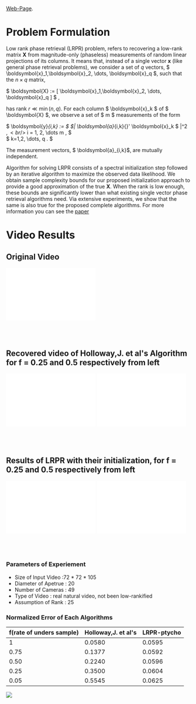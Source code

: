 

<style TYPE="text/css">
code.has-jax {font: inherit; font-size: 100%; background: inherit; border: inherit;}
</style>
<script type="text/x-mathjax-config">
MathJax.Hub.Config({
    tex2jax: {
        inlineMath: [['$','$'], ['\\(','\\)']],
        skipTags: ['script', 'noscript', 'style', 'textarea', 'pre'] // removed 'code' entry
    }
});
MathJax.Hub.Queue(function() {
    var all = MathJax.Hub.getAllJax(), i;
    for(i = 0; i < all.length; i += 1) {
        all[i].SourceElement().parentNode.className += ' has-jax';
    }
});
</script>
<script type="text/javascript" src="http://cdn.mathjax.org/mathjax/latest/MathJax.js?config=TeX-AMS-MML_HTMLorMML"></script>



<script type="text/x-mathjax-config">
		MathJax.Hub.Config({tex2jax: {inlineMath: [['$','$'], ['\\(','\\)']]}});
</script>
<script type="text/javascript" async
		src="https://cdn.mathjax.org/mathjax/latest/MathJax.js?config=TeX-AMS_CHTML">
</script>

 <!-- then `$x^2$` or `$x^2-\lambda+4$` will render as expected :-) -->


<!-- --- -->
<!-- layout: default -->
<!-- --- -->




<!-- Text can be **bold**, _italic_, or ~~strikethrough~~. -->

[Web-Page](http://www.ece.iastate.edu/~sarana/index.html).

<!-- There should be whitespace between paragraphs. -->

<!-- There should be whitespace between paragraphs. We recommend including a README, or a file with information about your project. -->

# [](#header-1)Problem Formulation
Low rank phase retrieval (LRPR) problem, refers to recovering a low-rank matrix $\boldsymbol{X}$ from magnitude-only (phaseless) measurements of random linear projections of its
columns.
It means that, instead of a single vector $\boldsymbol{x}$ (like general phase retrieval problems), we consider a set of $q$ vectors,
$ \boldsymbol{x}_1,\boldsymbol{x}_2, \dots, \boldsymbol{x}_q $, such that the $n \times q$ matrix,

$ \boldsymbol{X} := [ \boldsymbol{x}_1,\boldsymbol{x}_2, \dots, \boldsymbol{x}_q ] $ , 

has rank $r \ll \min(n,q)$.
For each column $ \boldsymbol{x}_k $ of $ \boldsymbol{X} $, we observe a set of $ m $ measurements of the form

$ \boldsymbol{y}_{i,k}  :=  $
$\|     \boldsymbol{a}_{i,k}{}'  \boldsymbol{x}_k $    \|^2 $,
<br/>$ i = 1, 2, \dots m , $ <br/>
$ k=1,2, \dots, q . $

The measurement vectors, $ \boldsymbol{a}_{i,k}$, are mutually independent.

<!-- We develop two iterative algorithms for solving LRPR problem. -->
Algorithm for solving LRPR consists of a spectral initialization step followed by an iterative algorithm to maximize the observed data
likelihood. We obtain sample complexity bounds for our proposed initialization approach to provide a good approximation of the
true $\boldsymbol{X}$. When the rank is low enough, these bounds are significantly lower than what existing single vector phase retrieval
algorithms need. Via extensive experiments, we show that the same is also true for the proposed complete algorithms.
For more information you can see the <a href="https://arxiv.org/pdf/1608.04141.pdf">paper

# [](#header-2)Video Results

>
<!-- > When something is important enough, you do it even if the odds are not in your favor.-->


<h2> Original Video </h2>
<p> 
<embed src="Orig.mp4" autostart="false" height="144" width="244" />
</p>
<br/>
<br/>
<p>
<h2> Recovered video of Holloway,J. et al's Algorithm for f = 0.25 and 0.5 respectively from left </h2>
<embed src="Holloway.25.mp4" autostart="false" height="144" width="244" />
<embed src="Holloway.5.mp4" autostart="false" height="144" width="244" />
<!-- <embed src="GrayVid_Mouse.mp4" autostart="false" height="144" width="244" /> -->
</p>
<br/>
<br/>
<P>
<h2> Results of LRPR with their initialization, for f = 0.25 and 0.5 respectively from left </h2>
<embed src="LRPR.25.mp4" autostart="false" height="144" width="244" />
<embed src="LRPRtych.5.mp4" autostart="false" height="144" width="244" />
<!-- <embed src="AMT_PlaneOrigR25L3.mp4" autostart="false" height="144" width="244" /> -->
<!-- <embed src="AMT_MouseOrigR25L3.mp4" autostart="false" height="144" width="244" /> -->
</p>
<br/>
<br/>

<!-- <h3>Parameters of Experiement <h3> -->

### [](#header-4)Parameters of Experiement 
* Size of Input Video :72 * 72 * 105 
* Diameter of Apetrue : 20 
* Number of Cameras : 49 
* Type of Video : real natural video, not been low-rankified 
* Assumption of Rank : 25
<!-- *   This is an unordered list following a header. -->
<!-- *   This is an unordered list following a header. -->
<!-- *   This is an unordered list following a header. -->

<!-- ##### [](#header-5)Header 5

<!-- 1.  This is an ordered list following a header. --> 
<!-- 2.  This is an ordered list following a header. -->
<!-- 3.  This is an ordered list following a header. -->

### [](#header-5)Normalized Error of Each Algorithms

|f(rate of unders sample)| Holloway,J. et al's | LRPR-ptycho |
|:-----------------------|:--------------------|:------------|
|          1             |       0.0580        |   0.0595    |
|         0.75           |       0.1377        |   0.0592    |
|         0.50           |       0.2240        |   0.0596    |
|         0.25           |       0.3500        |   0.0604    |
|         0.05           |       0.5545        |   0.0625    |

 <!-- ### There's a horizontal rule below this.-->

<!-- * * * -->

<!-- ### Here is an unordered list: -->

<!-- *   Item foo -->
<!-- *   Item bar -->
<!-- *   Item baz -->
<!-- *   Item zip -->

<!-- ### And an ordered list:

<!-- 1.  Item one -->
<!-- 1.  Item two --> 
<!-- 1.  Item three  -->
<!-- 1.  Item four -->

<!-- ### And a nested list:

<!--- level 1 item -->
 <!-- - level 2 item -->
 <!-- - level 2 item -->
 <!--   - level 3 item -->
  <!--  - level 3 item -->
<!-- - level 1 item -->
<!--   - level 2 item -->
<!--  - level 2 item -->
 <!--  - level 2 item -->
<!-- - level 1 item -->
<!--   - level 2 item -->
<!--   - level 2 item -->
<!-- - level 1 item -->

<!-- ### Small image -->

 ![](https://assets-cdn.github.com/images/icons/emoji/octocat.png) 

<!-- ### Large image -->

<!-- ![](https://guides.github.com/activities/hello-world/branching.png) -->


<!-- ### Definition lists can be used with HTML syntax. -->

<!-- <dl> -->
<!-- <dt>Name</dt> -->
<!-- <dd>Godzilla</dd> -->
<!-- <dt>Born</dt> -->
<!-- <dd>1952</dd> -->
<!-- <dt>Birthplace</dt> -->
<!-- <dd>Japan</dd> -->
<!-- <dt>Color</dt> -->
<!-- <dd>Green</dd> -->
<!-- </dl> -->

 <!-- ``` -->
<!-- Long, single-line code blocks should not wrap. They should horizontally scroll if they are too long. This line should be--> <!-- long enough to demonstrate this. -->
<!-- ``` -->

<!-- ``` -->
<!-- The final element. -->
<!-- ``` -->
